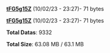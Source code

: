 [**tFG5g15Z**](/data/tFG5g15Z.txt) (10/02/23 - 23:27)- 71 bytes

[**tFG5g15Z**](/data/tFG5g15Z.txt) (10/02/23 - 23:27)- 71 bytes

**Total Datas**: 9332

**Total Size**: 63.08 MB / 63.1 MB